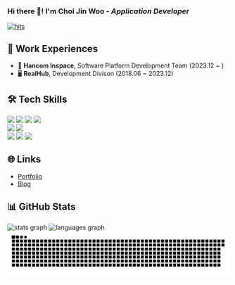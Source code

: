 <h3>Hi there 👋! I'm Choi Jin Woo - <i>Application Developer</i></h3>

[![hits](https://myhits.vercel.app/api/hit/https%3A%2F%2Fgithub.com%2Fnewtype0096?color=blue&label=hits&size=small)](https://myhits.vercel.app)

## 🏢 Work Experiences
- 📡 **Hancom Inspace**, Software Platform Development Team (2023.12 ~ )
- 🖥️ **RealHub**, Development Divison (2018.06 ~ 2023.12)

<h2>🛠️ Tech Skills</h2>

<div>
<!-- Languages -->
<img src="https://img.shields.io/badge/c-%2300599C.svg?style=for-the-badge&logo=c&logoColor=white">
<img src="https://img.shields.io/badge/c++-%2300599C.svg?style=for-the-badge&logo=c%2B%2B&logoColor=white">
<img src="https://img.shields.io/badge/c%23-%23239120.svg?style=for-the-badge&logo=csharp&logoColor=white">
<img src="https://img.shields.io/badge/python-3670A0?style=for-the-badge&logo=python&logoColor=ffdd54">
<br/>

<!-- Databases -->
<img src="https://img.shields.io/badge/postgres-%23316192.svg?style=for-the-badge&logo=postgresql&logoColor=white">
<img src="https://img.shields.io/badge/sqlite-%2307405e.svg?style=for-the-badge&logo=sqlite&logoColor=white">
<br/>

<!-- Frameworks, Platforms and Libraries -->
<img src="https://img.shields.io/badge/.NET-5C2D91?style=for-the-badge&logo=.net&logoColor=white">
<img src="https://shields.io/badge/FFmpeg-%23171717.svg?logo=ffmpeg&style=for-the-badge&labelColor=171717&logoColor=5cb85c">
<img src="https://img.shields.io/badge/opencv-%23white.svg?style=for-the-badge&logo=opencv&logoColor=white">
</div>

## 🌐 Links
- [Portfolio](https://portfolio-tau-virid-88.vercel.app/)
- [Blog](https://newtype0096.github.io/)

<h2>📊 GitHub Stats</h2>

<div>  
<img src="https://github-readme-stats.vercel.app/api?username=newtype0096&hide_title=false&hide_rank=false&show_icons=true&include_all_commits=true&count_private=true&disable_animations=false&theme=dark&locale=en&hide_border=false" height="150" alt="stats graph"  />
<img src="https://github-readme-stats.vercel.app/api/top-langs?username=newtype0096&locale=en&hide_title=false&layout=compact&card_width=320&langs_count=5&theme=dark&hide_border=false" height="150" alt="languages graph"  />
<br/>

<img src="https://raw.githubusercontent.com/newtype0096/newtype0096/output/github-contribution-grid-snake-dark.svg" alt="Snake animation" />
</div>
